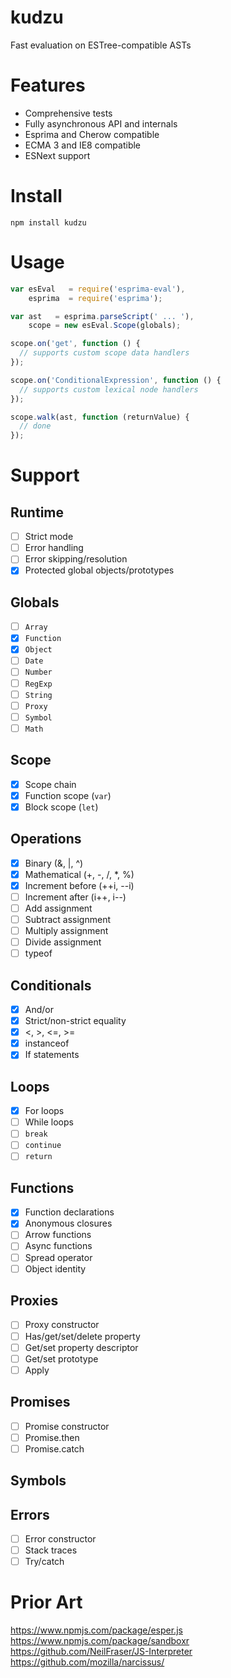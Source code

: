 # kudzu

Fast evaluation on ESTree-compatible ASTs

# Features

 * Comprehensive tests
 * Fully asynchronous API and internals
 * Esprima and Cherow compatible
 * ECMA 3 and IE8 compatible
 * ESNext support

# Install

`npm install kudzu`

# Usage

```javascript
var esEval   = require('esprima-eval'),
    esprima  = require('esprima');

var ast   = esprima.parseScript(' ... '),
    scope = new esEval.Scope(globals);

scope.on('get', function () {
  // supports custom scope data handlers
});

scope.on('ConditionalExpression', function () {
  // supports custom lexical node handlers
});

scope.walk(ast, function (returnValue) {
  // done
});
```

# Support

## Runtime

  - [ ] Strict mode
  - [ ] Error handling
  - [ ] Error skipping/resolution
  - [x] Protected global objects/prototypes

## Globals

  - [ ] `Array`
  - [x] `Function`
  - [x] `Object`
  - [ ] `Date`
  - [ ] `Number`
  - [ ] `RegExp`
  - [ ] `String`
  - [ ] `Proxy`
  - [ ] `Symbol`
  - [ ] `Math`

## Scope

  - [x] Scope chain
  - [x] Function scope (`var`)
  - [x] Block scope (`let`)

## Operations

  - [x] Binary (&, |, ^)
  - [x] Mathematical (+, -, /, *, %)
  - [x] Increment before (++i, --i)
  - [ ] Increment after (i++, i--)
  - [ ] Add assignment
  - [ ] Subtract assignment
  - [ ] Multiply assignment
  - [ ] Divide assignment
  - [ ] typeof

## Conditionals

  - [x] And/or
  - [x] Strict/non-strict equality
  - [x] <, >, <=, >=
  - [x] instanceof
  - [x] If statements

## Loops

  - [x] For loops
  - [ ] While loops
  - [ ] `break`
  - [ ] `continue`
  - [ ] `return`

## Functions

  - [x] Function declarations
  - [x] Anonymous closures
  - [ ] Arrow functions
  - [ ] Async functions
  - [ ] Spread operator
  - [ ] Object identity

## Proxies

  - [ ] Proxy constructor
  - [ ] Has/get/set/delete property
  - [ ] Get/set property descriptor
  - [ ] Get/set prototype
  - [ ] Apply

## Promises

  - [ ] Promise constructor
  - [ ] Promise.then
  - [ ] Promise.catch

## Symbols

## Errors

 - [ ] Error constructor
 - [ ] Stack traces
 - [ ] Try/catch

 # Prior Art

 https://www.npmjs.com/package/esper.js
 https://www.npmjs.com/package/sandboxr
 https://github.com/NeilFraser/JS-Interpreter
 https://github.com/mozilla/narcissus/